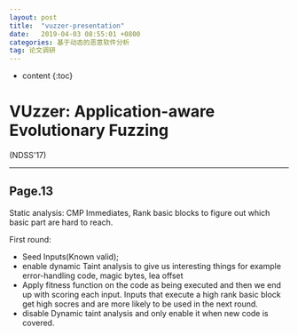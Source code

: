 ```yaml
---
layout: post
title:  "vuzzer-presentation"
date:   2019-04-03 08:55:01 +0800
categories: 基于动态的恶意软件分析
tag: 论文调研
---
```

* content
{:toc}


# VUzzer: Application-aware Evolutionary Fuzzing

(NDSS'17)

---

## Page.13

Static analysis: CMP Immediates, Rank basic blocks to figure out which basic part are hard to reach.

First round: 

* Seed Inputs(Known valid); 
* enable dynamic Taint analysis to give us interesting things for example error-handling code, magic bytes, lea offset
* Apply fitness function on the code as being executed and then we end up with scoring each input. Inputs that execute a high rank basic block get high socres and are more likely to be used in the next round.
* disable Dynamic taint analysis and only enable it when new code is covered.
